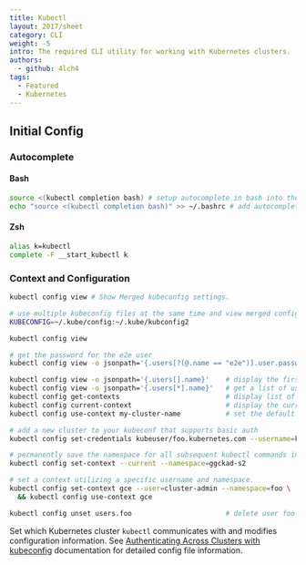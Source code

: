 ```yaml
---
title: Kubectl
layout: 2017/sheet
category: CLI
weight: -5
intro: The required CLI utility for working with Kubernetes clusters.
authors:
  - github: 4lch4
tags:
  - Featured
  - Kubernetes
---
```


## Initial Config

### Autocomplete

#### Bash

  ```bash
  source <(kubectl completion bash) # setup autocomplete in bash into the current shell, bash-completion package should be installed first.
  echo "source <(kubectl completion bash)" >> ~/.bashrc # add autocomplete permanently to your bash shell.
  ```

#### Zsh

  ```bash
  alias k=kubectl
  complete -F __start_kubectl k
  ```

### Context and Configuration

```bash
kubectl config view # Show Merged kubeconfig settings.

# use multiple kubeconfig files at the same time and view merged config
KUBECONFIG=~/.kube/config:~/.kube/kubconfig2

kubectl config view

# get the password for the e2e user
kubectl config view -o jsonpath='{.users[?(@.name == "e2e")].user.password}'

kubectl config view -o jsonpath='{.users[].name}'    # display the first user
kubectl config view -o jsonpath='{.users[*].name}'   # get a list of users
kubectl config get-contexts                          # display list of contexts 
kubectl config current-context                       # display the current-context
kubectl config use-context my-cluster-name           # set the default context to my-cluster-name

# add a new cluster to your kubeconf that supports basic auth
kubectl config set-credentials kubeuser/foo.kubernetes.com --username=kubeuser --password=kubepassword

# permanently save the namespace for all subsequent kubectl commands in that context.
kubectl config set-context --current --namespace=ggckad-s2

# set a context utilizing a specific username and namespace.
kubectl config set-context gce --user=cluster-admin --namespace=foo \
  && kubectl config use-context gce

kubectl config unset users.foo                       # delete user foo
```

Set which Kubernetes cluster `kubectl` communicates with and modifies configuration information. See [Authenticating Across Clusters with kubeconfig][0] documentation for detailed config file information.

[0]: https://kubernetes.io/docs/tasks/access-application-cluster/configure-access-multiple-clusters/
